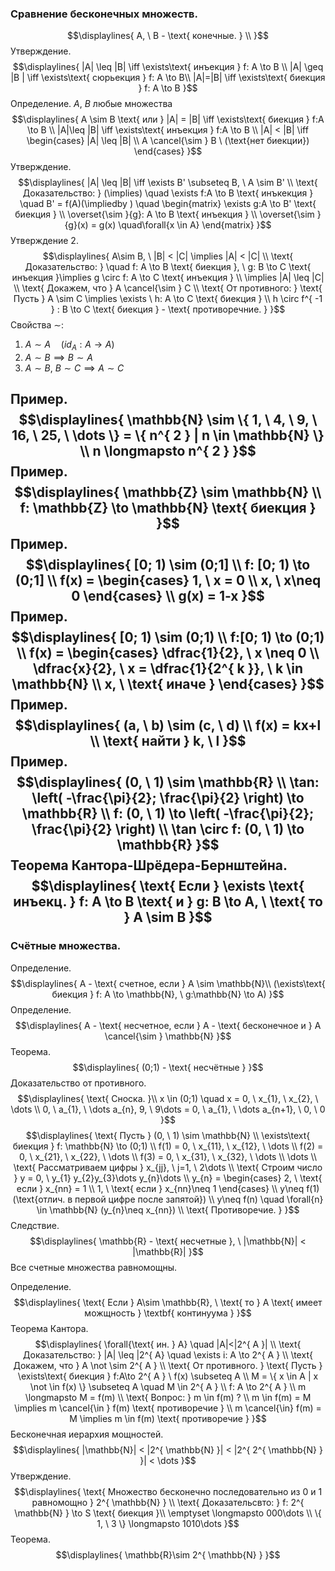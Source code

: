 ### Сравнение бесконечных множеств.
$$\displaylines{
A, \ B - \text{ конечные. } \\
}$$
Утверждение.
$$\displaylines{
|A| \leq |B| \iff \exists\text{ инъекция  } f: A \to  B \\
|A| \geq |B | \iff \exists\text{ сюрьекция } f: A \to  B\\
|A|=|B| \iff \exists\text{ биекция } f: A \to  B
}$$
Определение. ${A, \ B \text{ любые множества }}$
$$\displaylines{
A \sim B \text{ или } |A| = |B| \iff  \exists\text{ биекция } f:A \to  B \\
|A|\leq |B| \iff \exists\text{ инъекция } f:A \to B \\
|A| < |B| \iff \begin{cases}
|A| \leq |B| \\
A \cancel{\sim } B \ (\text{нет биекции})
\end{cases}
}$$
Утверждение.
$$\displaylines{
|A| \leq |B| \iff  \exists B' \subseteq B, \ A \sim B' \\
\text{ Доказательство: } (\implies)  \quad \exists f:A \to  B \text{ инъкекция } \quad B' = f(A)(\impliedby ) \quad \begin{matrix}
 \exists g:A \to  B' \text{ биекция }  \\
\overset{\sim }{g}: A \to  B \text{ инъекция }  \\
\overset{\sim }{g}(x) = g(x) \quad\forall{x \in A}
\end{matrix}
}$$
Утверждение 2.
$$\displaylines{
A\sim B, \ |B| < |C| \implies |A| < |C| \\
\text{ Доказательство: } \quad f: A \to  B \text{ биекция }, \ g: B \to  C \text{ инъекция }\implies  g \circ f: A \to  C \text{ инъекция } \\
\implies  |A| \leq |C| \\
\text{ Докажем, что } A \cancel{\sim } C \\
\text{ От противного: } \text{ Пусть  } A \sim  C \implies \exists \ h: A \to  C \text{ биекция } \\
h \circ f^{ -1 } : B \to  C \text{ биекция } - \text{ противоречние. }
}$$
Свойства ${\sim}$:
1) ${A \sim A \quad (id_{ A }: A \to A)}$
2) ${A \sim B \implies B\sim A}$
3) ${A \sim B, \ B \sim C \implies A \sim C}$

Пример.
$$\displaylines{
\mathbb{N} \sim  \{ 1, \ 4, \ 9, \ 16, \ 25, \ \dots  \} = \{ n^{ 2 } | n \in \mathbb{N} \} \\
n \longmapsto n^{ 2 }
}$$
Пример.
$$\displaylines{
\mathbb{Z} \sim  \mathbb{N} \\
f: \mathbb{Z} \to  \mathbb{N} \text{ биекция }
}$$
Пример.
$$\displaylines{
[0; 1) \sim  (0;1] \\
f: [0; 1) \to  (0;1] \\
f(x) = \begin{cases}
1, \ x = 0 \\
x, \ x\neq 0
\end{cases} \\
g(x) = 1-x
}$$
Пример.
$$\displaylines{
[0; 1) \sim  (0;1) \\
f:[0; 1) \to  (0;1) \\
f(x) = \begin{cases}
\dfrac{1}{2}, \ x \neq 0 \\
\dfrac{x}{2}, \ x = \dfrac{1}{2^{ k }}, \ k \in \mathbb{N} \\ 
x, \ \text{ иначе } 
\end{cases}
}$$
Пример.
$$\displaylines{
(a, \ b) \sim (c, \ d) \\
f(x) = kx+l \\
\text{ найти  } k, \ l
}$$
Пример.
$$\displaylines{
(0, \ 1) \sim  \mathbb{R} \\
\tan: \left( -\frac{\pi}{2}; \frac{\pi}{2} \right) \to  \mathbb{R} \\
f: (0, \ 1) \to  \left( -\frac{\pi}{2}; \frac{\pi}{2} \right) \\
\tan \circ f: (0, \ 1) \to  \mathbb{R}
}$$
Теорема Кантора-Шрёдера-Бернштейна.
$$\displaylines{
\text{ Если } \exists \text{ инъекц. } f: A \to  B \text{ и } g: B \to A, \ \text{ то } A \sim  B
}$$
---
### Счётные множества.
Определение.
$$\displaylines{
A - \text{ счетное, если } A \sim \mathbb{N}\\
(\exists\text{ биекция } f: A \to  \mathbb{N}, \ g:\mathbb{N} \to  A)
}$$
Определение.
$$\displaylines{
A - \text{ несчетное, если } A - \text{ бесконечное и  } A \cancel{\sim } \mathbb{N}
}$$
Теорема.
$$\displaylines{
(0;1) - \text{ несчётные }
}$$
Доказательство от противного.
$$\displaylines{ \text{ Сноска. }\\
x \in (0;1) \quad x = 0, \ x_{1}, \ x_{2}, \ \dots \\
 0, \ a_{1}, \  \dots a_{n}, 9, \ 9\dots =
0, \ a_{1}, \ \dots a_{n+1}, \ 0, \ 0
}$$
$$\displaylines{
\text{ Пусть } (0, \ 1) \sim  \mathbb{N} \\
\exists\text{ биекция } f: \mathbb{N} \to  (0;1) \\
f(1) = 0, \ x_{11}, \ x_{12}, \ \dots \\
f(2) = 0, \ x_{21}, \ x_{22}, \ \dots \\
f(3) = 0, \ x_{31}, \ x_{32}, \ \dots \\
\dots \\
\text{ Рассматриваем цифры } x_{jj}, \ j=1, \ 2\dots \\
\text{ Строим число  } y = 0, \ y_{1} y_{2}y_{3}\dots y_{n}\dots \\
y_{n} = \begin{cases}
2, \ \text{ если } x_{nn} = 1  \\
1, \  \text{ если } x_{nn}\neq 1
\end{cases} \\
y\neq f(1) (\text{отлич. в первой цифре после запятой}) \\
y\neq f(n) \quad \forall{n} \in  \mathbb{N} (y_{n}\neq x_{nn}) \\
\text{ Противоречие. }
}$$
Следствие.
$$\displaylines{
\mathbb{R} - \text{ несчетные }, \ |\mathbb{N}| < |\mathbb{R}|
}$$
Все счетные множества равномощны.

Определение.
$$\displaylines{
\text{ Если } A\sim \mathbb{R}, \ \text{ то } A \text{ имеет можщность } \textbf{ континуума }
}$$
Теорема Кантора.
$$\displaylines{
\forall{\text{ ин. } A} \quad |A|<|2^{ A }| \\
\text{ Доказательство: } |A| \leq |2^{ A} \quad \exists i: A \to  2^{ A } \\
\text{ Докажем, что  } A \not \sim 2^{ A } \\
\text{ От противного. } \text{ Пусть  } \exists\text{ биекция } f:A\to 2^{ A } \ f(x) \subseteq A \\
M = \{ x \in A | x \not \in f(x) \} \subseteq A \quad M \in  2^{ A } \\
f: A \to  2^{ A } \\
m \longmapsto M = f(m) \\
\text{ Вопрос: } m \in f(m) ? \\
m \in  f(m) = M \implies  m \cancel{\in } f(m) \text{ противоречие } \\
m \cancel{\in}  f(m) = M \implies  m \in f(m) \text{ противоречие }
}$$
Бесконечная иерархия мощностей.
$$\displaylines{
|\mathbb{N}| < |2^{ \mathbb{N} }| < |2^{ 2^{ \mathbb{N} } }| < \dots 
}$$
Утверждение.
$$\displaylines{
\text{ Множество бесконечно последовательно из 0 и 1 равномощно } 2^{ \mathbb{N} } \\
\text{ Доказательсвто: } f: 2^{ \mathbb{N} } \to S \text{ биекция }\\
\emptyset \longmapsto 000\dots \\
\{ 1, \ 3 \} \longmapsto 1010\dots 
}$$
Теорема.
$$\displaylines{
\mathbb{R}\sim 2^{ \mathbb{N} }
}$$
